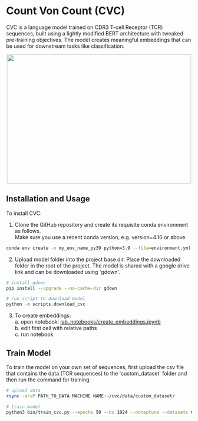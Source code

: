 # Count Von Count (CVC)

CVC is a language model trained on CDR3 T-cell Receptor (TCR) sequences, built using a lightly modified BERT architecture with tweaked pre-training objectives. The model creates meaningful embeddings that can be used for downstream tasks like classification.

<p align="center">
<img src="https://github.com/RomiGoldner/CVC/blob/d91d7dfaaaae240393a32ba05cfda2dfc327f4e5/cvc_pipeline.png" width="500" height="350">
</p>

## Installation and Usage

To install CVC:
1. Clone the GitHub repository and create its requisite conda environment as follows.<br />
   Make sure you use a recent conda version, e.g. version=4.10 or above

```bash
conda env create -n my_env_name_py39 python=3.9 --file=environment.yml
```

2. Upload model folder into the project base dir. Place the downloaded folder in the root of the project.
   The model is shared with a google drive link and can be downloaded using 'gdown'.

```bash
# install gdown
pip install --upgrade --no-cache-dir gdown

# run script to download model
python -m scripts.download_cvc
```

3. To create embeddings: <br />
   a. open notebook: [lab_notebooks/create_embeddings.ipynb](https://github.com/RomiGoldner/CVC/blob/b5434f6ce4419a4dfda299b104064747f0672215/lab_notebooks/create_embeddings.ipynb) <br />
   b. edit first cell with relative paths <br />
   c. run notebook <br />
   
## Train Model 
To train the model on your own set of sequences, first upload the csv file that contains the data (TCR sequences) to the 'custom_dataset' folder and then run the command for training.
```bash
# upload data
rsync -arvP PATH_TO_DATA MACHINE NAME:~/cvc/data/custom_dataset/

# train model
python3 bin/train_cvc.py --epochs 50 --bs 1024 --noneptune --datasets CUSTOM_DATASET --config ./model_configs/bert_defaults.json --outdir ./output_dir/
```
